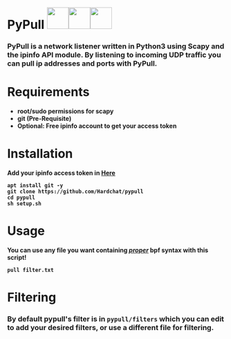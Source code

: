 <h1>PyPull   <img src="https://upload.wikimedia.org/wikipedia/en/3/3a/Scapy_logo.png" width="50" height="50"></img><img src="https://upload.wikimedia.org/wikipedia/commons/thumb/c/c3/Python-logo-notext.svg/1024px-Python-logo-notext.svg.png" width="50" height="50"></img><img src="https://upload.wikimedia.org/wikipedia/commons/thumb/9/94/Ubuntu_logoib.svg/1200px-Ubuntu_logoib.svg.png" height="50" width="50"></img></h1> 

<h3>PyPull is a network listener written in Python3 using Scapy and the ipinfo API module. By listening to incoming UDP traffic you can pull ip addresses and ports with PyPull.</h3>
<h1>Requirements</h1>
<ul><strong><b>
 <li>root/sudo permissions for scapy</li>
 <li>git (Pre-Requisite)</li>
 <li>Optional: Free ipinfo account to get your access token  </li>
</ul></b></strong>

<h1>Installation</h1>
<strong>
 Add your ipinfo access token in <a href="pypull.py#L6">Here</a> 
 
 ```
 apt install git -y
 git clone https://github.com/Hardchat/pypull
 cd pypull
 sh setup.sh
 ```

</strong>

<h1>Usage</h1> 
<b>You can use any file you want containing <u><em>proper</em></u> bpf syntax with this script!</b>

<strong>

```pull filter.txt```

</strong>

<h1>Filtering</h1>

<h3>By default pypull's filter is in <code>pypull/filters</code> which you can edit to add your desired filters, or use a different file for filtering.</h3>
